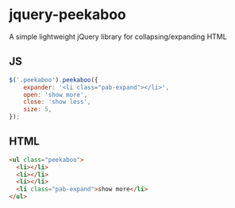 # jquery-peekaboo
A simple lightweight jQuery library for collapsing/expanding HTML

## JS
```js
$('.peekaboo').peekaboo({
    expander: '<li class="pab-expand"></li>',  
    open: 'show more',      
    close: 'show less',   
    size: 5,                
});
```

## HTML

```html
<ul class="peekaboo">
  <li></li>
  <li></li>
  <li></li>
  <li class="pab-expand">show more</li>
</ul>
```
